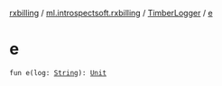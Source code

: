 [rxbilling](../../index.md) / [ml.introspectsoft.rxbilling](../index.md) / [TimberLogger](index.md) / [e](./e.md)

# e

`fun e(log: `[`String`](https://kotlinlang.org/api/latest/jvm/stdlib/kotlin/-string/index.html)`): `[`Unit`](https://kotlinlang.org/api/latest/jvm/stdlib/kotlin/-unit/index.html)